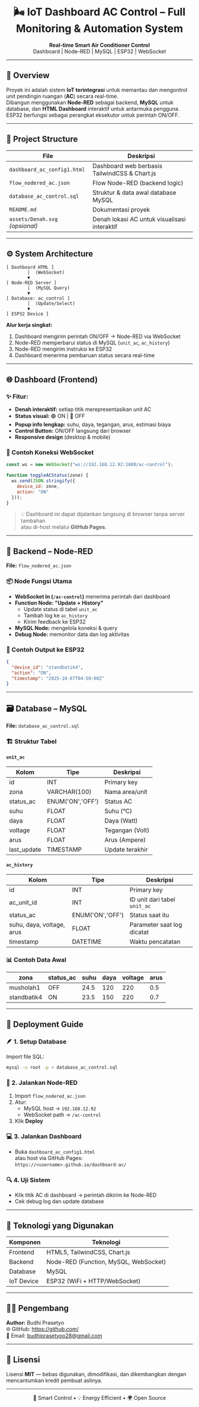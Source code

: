 <h1 align="center">🌬️ IoT Dashboard AC Control – Full Monitoring & Automation System</h1>

<p align="center">
  <b>Real-time Smart Air Conditioner Control</b><br>
  Dashboard | Node-RED | MySQL | ESP32 | WebSocket
</p>

---

## 🧠 Overview

Proyek ini adalah sistem **IoT terintegrasi** untuk memantau dan mengontrol unit pendingin ruangan (**AC**) secara real-time.  
Dibangun menggunakan **Node-RED** sebagai backend, **MySQL** untuk database, dan **HTML Dashboard** interaktif untuk antarmuka pengguna.  
ESP32 berfungsi sebagai perangkat eksekutor untuk perintah ON/OFF.

---

## 🧩 Project Structure

| File | Deskripsi |
|------|------------|
| `dashboard_ac_config1.html` | Dashboard web berbasis TailwindCSS & Chart.js |
| `flow_nodered_ac.json` | Flow Node-RED (backend logic) |
| `database_ac_control.sql` | Struktur & data awal database MySQL |
| `README.md` | Dokumentasi proyek |
| `assets/Denah.svg` *(opsional)* | Denah lokasi AC untuk visualisasi interaktif |

---

## ⚙️ System Architecture

```text
[ Dashboard HTML ]
        │  (WebSocket)
        ▼
[ Node-RED Server ]
        │  (MySQL Query)
        ▼
[ Database: ac_control ]
        │  (Update/Select)
        ▼
[ ESP32 Device ]
```

**Alur kerja singkat:**
1. Dashboard mengirim perintah ON/OFF → Node-RED via WebSocket  
2. Node-RED memperbarui status di MySQL (`unit_ac`, `ac_history`)  
3. Node-RED mengirim instruksi ke ESP32  
4. Dashboard menerima pembaruan status secara real-time

---

## 🌐 Dashboard (Frontend)

### ✨ Fitur:
- **Denah interaktif:** setiap titik merepresentasikan unit AC  
- **Status visual:** 🟢 ON | 🔴 OFF  
- **Popup info lengkap:** suhu, daya, tegangan, arus, estimasi biaya  
- **Control Button:** ON/OFF langsung dari browser  
- **Responsive design** (desktop & mobile)

### 🔌 Contoh Koneksi WebSocket
```js
const ws = new WebSocket("ws://192.168.12.92:1880/ac-control");

function toggleACStatus(zone) {
  ws.send(JSON.stringify({
    device_id: zone,
    action: "ON"
  }));
}
```

> 💡 Dashboard ini dapat dijalankan langsung di browser tanpa server tambahan  
> atau di-host melalui **GitHub Pages**.

---

## 🧰 Backend – Node-RED

**File:** `flow_nodered_ac.json`

### 📦 Node Fungsi Utama
- **WebSocket In (`/ac-control`)** menerima perintah dari dashboard  
- **Function Node: "Update + History"**
  - Update status di tabel `unit_ac`
  - Tambah log ke `ac_history`
  - Kirim feedback ke ESP32  
- **MySQL Node:** mengelola koneksi & query  
- **Debug Node:** memonitor data dan log aktivitas  

### 🧾 Contoh Output ke ESP32
```json
{
  "device_id": "standbatik4",
  "action": "ON",
  "timestamp": "2025-10-07T04:50:00Z"
}
```

---

## 🗃️ Database – MySQL

**File:** `database_ac_control.sql`

### 🏗️ Struktur Tabel

#### `unit_ac`
| Kolom | Tipe | Deskripsi |
|--------|------|-----------|
| id | INT | Primary key |
| zona | VARCHAR(100) | Nama area/unit |
| status_ac | ENUM('ON','OFF') | Status AC |
| suhu | FLOAT | Suhu (°C) |
| daya | FLOAT | Daya (Watt) |
| voltage | FLOAT | Tegangan (Volt) |
| arus | FLOAT | Arus (Ampere) |
| last_update | TIMESTAMP | Update terakhir |

#### `ac_history`
| Kolom | Tipe | Deskripsi |
|--------|------|-----------|
| id | INT | Primary key |
| ac_unit_id | INT | ID unit dari tabel `unit_ac` |
| status_ac | ENUM('ON','OFF') | Status saat itu |
| suhu, daya, voltage, arus | FLOAT | Parameter saat log dicatat |
| timestamp | DATETIME | Waktu pencatatan |

### 📊 Contoh Data Awal
| zona | status_ac | suhu | daya | voltage | arus |
|------|------------|------|------|----------|------|
| musholah1 | OFF | 24.5 | 120 | 220 | 0.5 |
| standbatik4 | ON | 23.5 | 150 | 220 | 0.7 |

---

## 🚀 Deployment Guide

### 🪶 1. Setup Database
Import file SQL:
```bash
mysql -u root -p < database_ac_control.sql
```

### 🔧 2. Jalankan Node-RED
1. Import `flow_nodered_ac.json`
2. Atur:
   - MySQL host → `192.168.12.92`
   - WebSocket path → `/ac-control`
3. Klik **Deploy**

### 💻 3. Jalankan Dashboard
- Buka `dashboard_ac_config1.html`  
  atau host via GitHub Pages:  
  `https://<username>.github.io/dashboard-ac/`

### 🔍 4. Uji Sistem
- Klik titik AC di dashboard → perintah dikirim ke Node-RED  
- Cek debug log dan update database

---

## 🧠 Teknologi yang Digunakan

| Komponen | Teknologi |
|-----------|------------|
| Frontend | HTML5, TailwindCSS, Chart.js |
| Backend | Node-RED (Function, MySQL, WebSocket) |
| Database | MySQL |
| IoT Device | ESP32 (WiFi + HTTP/WebSocket) |

---

## 👨‍💻 Pengembang

**Author:** Budhi Prasetyo  
🌐 GitHub: [https://github.com/<BudhiPrasetyo>](https://github.com/<BudhiPrasetyo>)  
📧 Email: budhiprasetyoo28@gmail.com

---

## 🪪 Lisensi

Lisensi **MIT** — bebas digunakan, dimodifikasi, dan dikembangkan dengan mencantumkan kredit pembuat aslinya.

---

<p align="center">📡 Smart Control • 💡 Energy Efficient • 🌍 Open Source</p>
